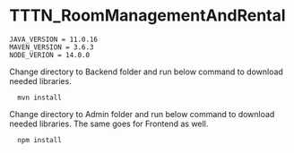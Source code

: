 # TTTN_RoomManagementAndRental



```
JAVA_VERSION = 11.0.16
MAVEN_VERSION = 3.6.3
NODE_VERION = 14.0.0
```

Change directory to Backend folder and run below command to download needed libraries.
```
  mvn install
```

Change directory to Admin folder and run below command to download needed libraries. The same goes for Frontend as well.
```
  npm install 
```

